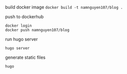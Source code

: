 build docker image
`docker build -t namnguyen107/blog .`

push to dockerhub
```
docker login
docker push namnguyen107/blog
```

run hugo server

`hugo server`

generate static files

`hugo`
